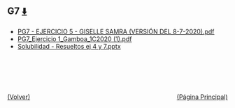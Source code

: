 
<html>
<body>
<h2>G7 <a href="https://downgit.github.io/#/home?url=https://github.com/Apuntes-FIUBA/Apuntes-Electronica/tree/main/83 - Química/8301 - Quimica/Guias de Problemas/Problemas Resueltos/G7" style="font-size:20px">  ⬇️ </a></h2>
<ul>
    <li><a href="PG7 - EJERCICIO 5 - GISELLE SAMRA (VERSIÓN DEL 8-7-2020).pdf">PG7 - EJERCICIO 5 - GISELLE SAMRA (VERSIÓN DEL 8-7-2020).pdf</a></li>
    <li><a href="PG7_Ejercicio 1_Gamboa_1C2020 (1).pdf">PG7_Ejercicio 1_Gamboa_1C2020 (1).pdf</a></li>
    <li><a href="Solubilidad - Resueltos ej 4 y 7.pptx">Solubilidad - Resueltos ej 4 y 7.pptx</a></li>
</ul>
</body>
</html>



<br><br><br><br><br><a href="../" style="float: left">(Volver)</a> <a href="https://apuntes-fiuba.github.io/Apuntes-Electronica" style="float: right">(Página Principal)</a>
